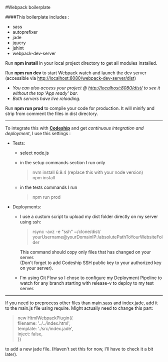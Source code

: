 #Webpack boilerplate

####This boilerplate includes :

- sass
- autoprefixer
- jade
- jquery
- jshint
- webpack-dev-server

Run **npm install** in your local project directory to get all modules installed.

Run **npm run dev** to start Webpack watch and launch the dev server (accessible via <http://localhost:8080/webpack-dev-server/dist>)
  - *You can also access your project @ <http://localhost:8080/dist/> to see it without the top 'App ready' bar.*
  - *Both servers have live reloading.*

Run **npm run prod** to compile your code for production. It will minify and strip from comment the files in dist directory.

----------------------

To integrate this with [**Codeship**](https://codeship.com/) and get *continuous integration and deployment*, I use this settings :
- Tests:
  - select node.js
  - in the setup commands section I run only
    >nvm install 6.9.4 (replace this with your node version) <br/>
    npm install

  - in the tests commands I run
    > npm run prod

- Deployments:
  - I use a custom script to upload my dist folder directly on my server using ssh:
    >rsync -avz -e "ssh" ~/clone/dist/ yourUsername@yourDomainIP:/absolutePathToYourWebsiteFolder

    This command should copy only files that has changed on your server.<br/>
    (Don't forget to add Codeship SSH public key to your authorized key on your server).
  - I'm using Git Flow so I chose to configure my Deployment Pipeline to watch for any branch starting with release-v to deploy to my test server.

------------------------------

If you need to preprocess other files than main.sass and index.jade, add it to the main.js file using require.
Might actually need to change this part:

  >new HtmlWebpackPlugin({<br/>
    filename: '../../index.html',<br/>
    template: './src/index.jade',<br/>
    inject: false,<br/>
  })<br/>

to add a new jade file. (Haven't set this for now, I'll have to check it a bit later).
